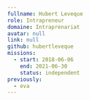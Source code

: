 ```yaml
---
fullname: Hubert Leveque
role: Intrapreneur
domaine: Intraprenariat
avatar: null
link: null
github: hubertleveque
missions:
  - start: 2018-06-06
    end: 2021-06-30
    status: independent
previously:
  - eva
---
```

